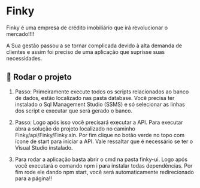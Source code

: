 # Finky

Finky é uma empresa de crédito imobiliário que irá revolucionar o mercado!!!!

A Sua gestão passou a se tornar complicada devido à alta demanda de clientes e assim foi preciso de uma aplicação que suprisse suas necessidades.

## 🔨 Rodar o projeto

1. Passo: Primeiramente execute todos os scripts relacionados ao banco de dados, estão localizado nas pasta database. Você precisa ter instalado o Sql Management Studio (SSMS) e só selecionar as linhas dos script e executar que será gerado o banco. 

2. Passo: Logo após isso você precisará executar a API. Para executar abra a solução do projeto localizado no caminho Finky/api/Finky/Finky.sln. Por fim clique no botão verde no topo com ícone de start para iniciar a API. Vale ressaltar que é necessário se ter o Visual Studio instalado.

3. Para rodar a aplicação basta abrir o cmd na pasta finky-ui. Logo após você executará o comando npm i para instalar todas dependências. Por fim rode ele dando npm start, você será automaticamente redirecionado para a página!!

